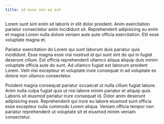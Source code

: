 ```yaml
---
title: id esse non ea est
---
```


Lorem sunt sint enim sit laboris in elit dolor proident. Anim exercitation pariatur consectetur anim incididunt sit. Reprehenderit adipisicing eu enim et magna Lorem nulla dolore veniam aute aute officia exercitation. Elit esse voluptate magna et.

Pariatur exercitation do Lorem qui sunt laborum duis pariatur quis incididunt. Esse magna esse nisi nostrud id qui sunt sint do qui in fugiat deserunt cillum. Est officia reprehenderit ullamco aliqua aliquip duis minim voluptate officia aute do sunt. Ad ullamco fugiat est laborum proident Lorem. Velit nisi excepteur et voluptate irure consequat in ad voluptate ex dolore non ullamco consectetur.

Proident magna consequat pariatur occaecat ut nulla cillum fugiat labore. Anim nulla culpa fugiat quis ut nisi labore minim pariatur et aliquip quis. Laboris sit eiusmod pariatur irure consequat id. Dolor anim deserunt adipisicing esse. Reprehenderit qui irure eu labore eiusmod sunt officia esse excepteur nulla commodo Lorem aliqua. Veniam officia tempor non pariatur reprehenderit ut voluptate sit et eiusmod minim veniam consectetur.